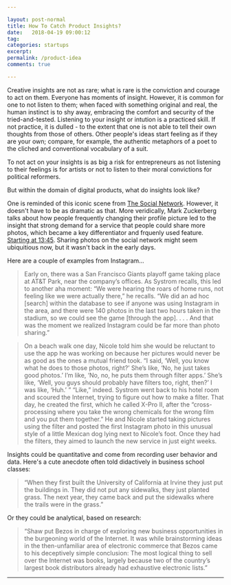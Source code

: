 ```yaml
---

layout: post-normal
title: How To Catch Product Insights?
date:   2018-04-19 09:00:12
tag: 
categories: startups
excerpt: 
permalink: /product-idea
comments: true

---
```




Creative insights are not as rare; what is rare is the conviction and courage to act on them. Everyone has moments of insight. However, it is common for one to not listen to them; when faced with something original and real, the human instinct is to shy away, embracing the comfort and security of the tried-and-tested. Listening to your insight or intution is a practiced skill. If not practice, it is dulled - to the extent that one is not able to tell their own thoughts from those of others. Other people's ideas start feeling as if they are your own; compare, for example, the authentic metaphors of a poet to the cliched and conventional vocabulary of a suit.

To not act on your insights is as big a risk for entrepreneurs as not listening to their feelings is for artists or not to listen to their moral convictions for political reformers. 

But within the domain of digital products, what do insights look like? 

One is reminded of this iconic scene from [The Social Network](https://www.youtube.com/watch?v=UdjGiIn9HMM). However, it doesn't have to be as dramatic as that. More veridically, Mark Zuckerberg talks about how people frequently changing their profile picture led to the insight that strong demand for a service that people could share more photos, which became a key differentiator and frquenly used feature. [Starting at 13:45](https://www.youtube.com/watch?v=5bJi7k-y1Lo). Sharing photos on the social network might seem ubiquitious now, but it wasn't back in the early days.

Here are a couple of examples from Instagram...


> Early on, there was a San Francisco Giants playoff game taking place at AT&T Park, near the company’s offices. As Systrom recalls, this led to another aha moment: “We were hearing the roars of home runs, not feeling like we were actually there,” he recalls. “We did an ad hoc [search] within the database to see if anyone was using Instagram in the area, and there were 140 photos in the last two hours taken in the stadium, so we could see the game [through the app]. . . . And that was the moment we realized Instagram could be far more than photo sharing.”


> On a beach walk one day, Nicole told him she would be reluctant to use the app he was working on because her pictures would never be as good as the ones a mutual friend took. “I said, ‘Well, you know what he does to those photos, right?’ She’s like, ‘No, he just takes good photos.’ I’m like, ‘No, no, he puts them through filter apps.’ She’s like, ‘Well, you guys should probably have filters too, right, then?’ I was like, ‘Huh.’ ” “Like,” indeed. Systrom went back to his hotel room and scoured the Internet, trying to figure out how to make a filter. That day, he created the first, which he called X-Pro II, after the “cross-processing where you take the wrong chemicals for the wrong film and you put them together.” He and Nicole started taking pictures using the filter and posted the first Instagram photo in this unusual style of a little Mexican dog lying next to Nicole’s foot. Once they had the filters, they aimed to launch the new service in just eight weeks.


Insights could be quantitative and come from recording user behavior and data. Here's a cute anecdote often told didactively in business school classes: 

> “When they first built the University of California at Irvine they just put the buildings in. They did not put any sidewalks, they just planted grass. The next year, they came back and put the sidewalks where the trails were in the grass.”

Or they could be analytical, based on research:

> “Shaw put Bezos in charge of exploring new business opportunities in the burgeoning world of the Internet. It was while brainstorming ideas in the then-unfamiliar area of electronic commerce that Bezos came to his deceptively simple conclusion: The most logical thing to sell over the Internet was books, largely because two of the country’s largest book distributors already had exhaustive electronic lists.”


----
